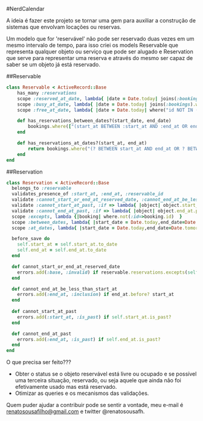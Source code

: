 #NerdCalendar

A ideia é fazer este projeto se tornar uma gem para auxiliar a construção de sistemas que envolvam locações ou reservas.

Um modelo que for 'reservável' não pode ser reservado duas vezes em um mesmo intervalo de tempo, para isso criei os models Reservable que representa qualquer objeto ou serviço que pode ser alugado e Reservation que serve para representar uma reserva e através do mesmo ser capaz de saber se um objeto já está reservado.

##Reservable
```ruby
class Reservable < ActiveRecord::Base
	has_many :reservations
	scope :reserved_at_date, lambda{ |date = Date.today| joins(:bookings).where("? BETWEEN bookings.start_at AND bookings.end_at and bookings.hosted=?", date, false) }
	scope :busy_at_date, lambda{ |date = Date.today| joins(:bookings).where("? BETWEEN bookings.start_at AND bookings.end_at and bookings.hosted=?", date, true) }
	scope :free_at_date, lambda{ |date = Date.today| where("id NOT IN (SELECT room_id FROM bookings WHERE (? between start_at and end_at))", date) }

	def has_reservations_between_dates?(start_date, end_date)
		bookings.where(["(start_at BETWEEN :start_at AND :end_at OR end_at BETWEEN :start_at AND :end_at)", {:start_at=> start_date, :end_at=> end_date}]).exists?
	end 

	def has_reservations_at_dates?(start_at, end_at)
		return bookings.where("(? BETWEEN start_at AND end_at OR ? BETWEEN start_at AND end_at)", start_at,end_at).exists?
	end
end
```

##Reservation
```ruby
class Reservation < ActiveRecord::Base
  belongs_to :reservable
  validates_presence_of :start_at, :end_at, :reservable_id
  validate :cannot_start_or_end_at_reserved_date, :cannot_end_at_be_less_than_start_at, :if => lambda{ |object| object.start_at.present? and object.end_at.present? }
  validate :cannot_start_at_past, :if => lambda{ |object| object.start_at.present? }
  validate :cannot_end_at_past, :if => lambda{ |object| object.end_at.present?}
  scope :excepts, lambda {|booking| where.not(:id=>booking.id)  }
  scope :between_dates, lambda{ |start_date = Date.today,end_date=Date.tomorrow| where(["(start_at BETWEEN :start_at AND :end_at OR end_at BETWEEN :start_at AND :end_at)", {:start_at=> start_date, :end_at=> end_date}]) }
  scope :at_dates, lambda{ |start_date = Date.today,end_date=Date.tomorrow| where("(? BETWEEN start_at AND end_at OR ? BETWEEN start_at AND end_at)", start_date,end_date) }

  before_save do
    self.start_at = self.start_at.to_date
    self.end_at = self.end_at.to_date
  end

  def cannot_start_or_end_at_reserved_date
    errors.add(:base, :invalid) if reservable.reservations.excepts(self).between_dates(start_at, end_at).exists? || reservable.reservations.excepts(self).at_dates(start_at, end_at).exists?
  end

  def cannot_end_at_be_less_than_start_at
    errors.add(:end_at, :inclusion) if end_at.before? start_at
  end
  
  def cannot_start_at_past
    errors.add(:start_at, :is_past) if self.start_at.is_past?
  end

  def cannot_end_at_past
    errors.add(:end_at, :is_past) if self.end_at.is_past?
  end
end
```

O que precisa ser feito???

* Obter o status se o objeto reservável está livre ou ocupado e se possível uma terceira situação, reservado, ou seja aquele que ainda não foi efetivamente usado mas está reservado.
* Otimizar as queries e os mecanismos das validações.

Quem puder ajudar a contribuir pode se sentir a vontade, meu e-mail é renatosousafilho@gmail.com e twitter @renatosousafh.
